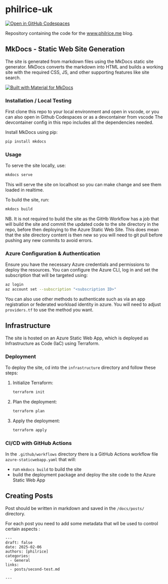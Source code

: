 # philrice-uk
[![Open in GitHub Codespaces](https://github.com/codespaces/badge.svg)](https://codespaces.new/philrice/static-web-site-philrice-me)



Repository containing the code for the www.philrice.me blog.

## MkDocs - Static Web Site Generation

The site is generated from markdown files using the MkDocs static site generator. MkDocs converts the markdown into HTML and builds a working site with the required CSS, JS, and other supporting features like site search.

[![Built with Material for MkDocs](https://img.shields.io/badge/Material_for_MkDocs-526CFE?style=for-the-badge&logo=MaterialForMkDocs&logoColor=white)](https://squidfunk.github.io/mkdocs-material/)

### Installation / Local Testing

First clone this repo to your local environment and open in vscode, or you can also open in Github Codespaces or as a devcontainer from vscode
The devcontainer config in this repo includes all the dependencies needed.

Install MkDocs using pip:

```sh
pip install mkdocs
```

### Usage



To serve the site locally, use:

```sh
mkdocs serve
```

This will serve the site on localhost so you can make change and see them loaded in realtime.

To build the site, run:

```sh
mkdocs build
```

NB. It is not required to build the site as the GitHb Workflow has a job that will build the site and commit the updated code to the site directory in the repo, before then deploying to the Azure Static Web Site. This does mean that the site directory content is then new so you will need to git pull before pushing any new commits to avoid errors.

### Azure Configuration & Authentication

Ensure you have the necessary Azure credentials and permissions to deploy the resources. You can configure the Azure CLI, log in and set the subscription that will be targeted using:

```sh
az login
az account set --subscription "<subscription ID>"
```
You can also use other methods to authenticate such as via an app registration or federated workload identity in azure. You will need to adjust `providers.tf` to use the method you want.


## Infrastructure

The site is hosted on an Azure Static Web App, which is deployed as Infrastructure as Code (IaC) using Terraform.

### Deployment

To deploy the site, cd into the `infrastructure` directory and follow these steps:

1. Initialize Terraform:

    ```sh
    terraform init
    ```

2. Plan the deployment:

    ```sh
    terraform plan
    ```

3. Apply the deployment:

    ```sh
    terraform apply
    ```

### CI/CD with GitHub Actions

In the `.github/workflows` directory there is a GitHub Actions workflow file `azure-staticwebapp.yaml` that will:
- run `mkdocs build` to build the site 
- build the deployment package and deploy the site code to the Azure Static Web App

## Creating Posts

Post should be written in markdown and saved in the `/docs/posts/` directory.

For each post you need to add some metadata that wll be used to control certain aspects  :

```
---
draft: false 
date: 2025-02-06
authors: [philrice]
categories:
  - General
links:
  - posts/second-test.md
 
---

```